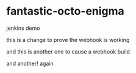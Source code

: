 # fantastic-octo-enigma
jenkins demo

this is a change to prove the webhook is working

and this is another one to cause a webhook build

and another!
again
